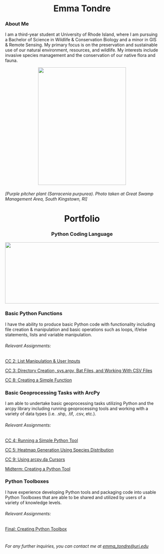  <div align="center"> 
  
# **Emma Tondre**
</div>


### **About Me**

I am a third-year student at University of Rhode Island, where I am pursuing a Bachelor of Science in Wildlife & Conservation Biology and a minor in GIS & Remote Sensing. My primary focus is on the preservation and sustainable use of our natural environment, resources, and wildlife. My interests include invasive species management and the conservation of our native flora and fauna. 

 <div align="center"> 
  
<img src="https://inaturalist-open-data.s3.amazonaws.com/photos/137079211/large.jpeg" width="288" height="384">
</div>


###### [Purple pitcher plant (*Sarracenia purpurea*). Photo taken at Great Swamp Management Area, South Kingstown, RI]

# 
 <div align="center"> 
  
# **Portfolio**
  
### Python Coding Language


<img src="https://miro.medium.com/max/1400/1*V497h0fkDNp2uunMNN1O4w.png" width="700" height="200">
 </div>

### **Basic Python Functions**

I have the ability to produce basic Python code with functionality including file creation & manipulation and basic operations such as loops, if/else statements, lists and variable manipulation. 

###### Relevant Assignments:

[CC 2: List Manipulation & User Inputs](https://github.com/ETondre/NRS_528_Coding_Challenges/tree/main/Coding_Challenge_2)

[CC 3: Directory Creation, sys.argv, Bat Files, and Working With CSV Files](https://github.com/ETondre/NRS_528_Coding_Challenges/tree/main/Coding_Challenge_3)

[CC 8: Creating a Simple Function](https://github.com/ETondre/NRS_528_Coding_Challenges/tree/main/Coding_Challenge_8)


### **Basic Geoprocessing Tasks with ArcPy**

I am able to undertake basic geoprocessing tasks utilizing Python and the arcpy library including running geoprocessing tools and working with a variety of data types (i.e. .shp, .tif, .csv, etc.).

###### Relevant Assignments:

[CC 4: Running a Simple Python Tool](https://github.com/ETondre/NRS_528_Coding_Challenges/tree/main/Coding_Challenge_4)

[CC 5: Heatmap Generation Using Species Distribution](https://github.com/ETondre/NRS_528_Coding_Challenges/tree/main/Coding_Challenge_5)

[CC 9: Using arcpy.da Cursors](https://github.com/ETondre/NRS_528_Coding_Challenges/tree/main/Coding_Challenge_9)

[Midterm: Creating a Python Tool](https://github.com/ETondre/NRS_528_Coding_Challenges/tree/main/Midterm_Tool_Challenge)


### **Python Toolboxes**

I have experience developing Python tools and packaging code into usable Python Toolboxes that are able to be shared and utilized by users of a variety of knowledge levels. 

###### Relevant Assignments:

[Final: Creating Python Toolbox](https://github.com/ETondre/NRS_528_Coding_Challenges/tree/main/Final_Toolbox)

#


###### For any further inquiries, you can contact me at emma_tondre@uri.edu
